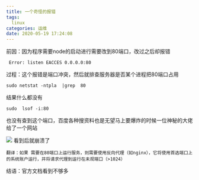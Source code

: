 ```yaml
---
title: 一个奇怪的报错
tags:
  linux
categories: 运维
date: 2020-05-19 17:24:08
---
```


前因：因为程序需要node的启动进行需要改到80端口，改过之后却报错

     Error: listen EACCES 0.0.0.0:80

过程：这个报错是端口冲突，然后就排查服务器是否某个进程把80端口占用

    sudo netstat -ntpla  |grep  80

结果什么都没有

    sudo  lsof -i:80

也没有查到这个端口，百度各种搜资料也是无望马上要爆炸的时候一位神秘的大佬给了一个网站

![](../1.png)
看到后就崩溃了

    翻译：如果 需要在80端口上运行服务，则需要使用反向代理（如nginx），它将使用首选端口上的系统账户运行，并将请求代理到运行在未观端口（>1024）

结语：官方文档看到不够多
